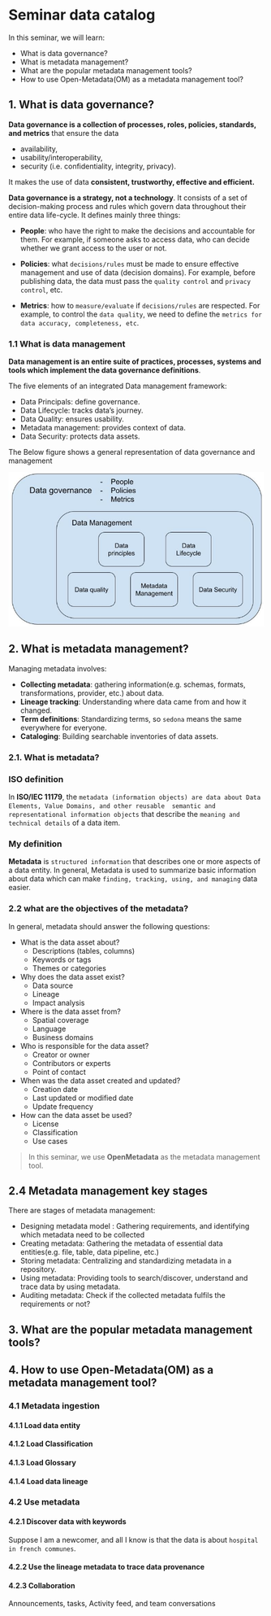 # Seminar data catalog

In this seminar, we will learn:
- What is data governance?
- What is metadata management? 
- What are the popular metadata management tools?
- How to use Open-Metadata(OM) as a metadata management tool?

## 1. What is data governance?

**Data governance is a collection of processes, roles, policies, standards, and metrics** that ensure the data
- availability, 
- usability/interoperability,
- security (i.e. confidentiality, integrity, privacy). 

It makes the use of data **consistent, trustworthy, effective and efficient.** 

**Data governance is a strategy, not a technology**. It consists of a set of decision-making process and rules which 
 govern data throughout their entire data life-cycle. It defines mainly three things:
- **People**: who have the right to make the decisions and accountable for them. For example, if someone asks to access data,
  who can decide whether we grant access to the user or not.
  
- **Policies**: what `decisions/rules` must be made to ensure effective management and use of data (decision domains). For example, 
  before publishing data, the data must pass the `quality control` and `privacy control`, etc.

- **Metrics**: how to `measure/evaluate` if `decisions/rules` are respected. For example, to control the `data quality`, we need 
  to define the `metrics for data accuracy, completeness, etc`.

### 1.1 What is data management

**Data management is an entire suite of practices, processes,  systems and tools which implement the data governance definitions**. 

The five elements of an integrated Data management framework:

- Data Principals: define governance.
- Data Lifecycle: tracks data’s journey.
- Data Quality: ensures usability.
- Metadata management: provides context of data.
- Data Security: protects data assets.

The Below figure shows a general representation of data governance and management

![introduction_of_data_governance_terms.jpg](assets/introduction_of_data_governance_terms.jpg)


## 2. What is metadata management?

Managing metadata involves:

- **Collecting metadata**: gathering information(e.g. schemas, formats, transformations, provider, etc.) about data.
- **Lineage tracking**: Understanding where data came from and how it changed.
- **Term definitions**: Standardizing terms, so `sedona` means the same everywhere for everyone.
- **Cataloging**: Building searchable inventories of data assets.

### 2.1. What is metadata?

### ISO definition

In **ISO/IEC 11179**, the `metadata (information objects) are data about Data Elements, Value Domains, and other reusable 
semantic and representational information objects` that describe the `meaning and technical details` of a data item.

### My definition 

**Metadata** is `structured information` that describes one or more aspects of a data entity. 
In general, Metadata is used to summarize basic information about data which can make `finding, tracking, using,
and managing` data easier. 

### 2.2 what are the objectives of the metadata?

In general, metadata should answer the following questions:
- What is the data asset about? 
    - Descriptions (tables, columns)
    - Keywords or tags
    - Themes or categories
- Why does the data asset exist?
    - Data source
    - Lineage
    - Impact analysis
- Where is the data asset from?
    - Spatial coverage
    - Language
    - Business domains
- Who is responsible for the data asset?
    - Creator or owner
    - Contributors or experts
    - Point of contact
- When was the data asset created and updated?
    - Creation date
    - Last updated or modified date
    - Update frequency
- How can the data asset be used?
    - License
    - Classification
    - Use cases



> In this seminar, we use **OpenMetadata** as the metadata management tool.
> 

## 2.4 Metadata management key stages

There are stages of metadata management:
 - Designing metadata model : Gathering requirements, and identifying which metadata need to be collected
 - Creating metadata: Gathering the metadata of essential data entities(e.g. file, table, data pipeline, etc.)
 - Storing metadata: Centralizing and standardizing metadata in a repository.
 - Using metadata: Providing tools to search/discover, understand and trace data by using metadata.
 - Auditing metadata: Check if the collected metadata fulfils the requirements or not?


## 3. What are the popular metadata management tools?


## 4. How to use Open-Metadata(OM) as a metadata management tool?
### 4.1 Metadata ingestion
#### 4.1.1 Load data entity
#### 4.1.2 Load Classification
#### 4.1.3 Load Glossary
#### 4.1.4 Load data lineage

### 4.2 Use metadata
####  4.2.1 Discover data with keywords

Suppose I am a newcomer, and all I know is that the data is about `hospital in french communes`. 

#### 4.2.2 Use the lineage metadata to trace data provenance 

#### 4.2.3 Collaboration 

Announcements, tasks, Activity feed, and team conversations








